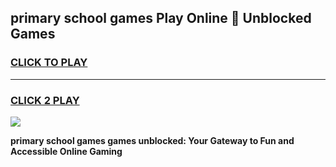 
## primary school games Play Online 👋 Unblocked Games
<h3>
<a href="https://news.freeplayer.one?title=primary_school_games&ref=17GH">CLICK TO PLAY</a></h3>
<hr>

<h3>
<a href="https://news.freeplayer.one?title=primary_school_games&ref=17GH">CLICK 2 PLAY</a>
  
</h3>

<a href="https://news.freeplayer.one?title=primary_school_games&ref=17GH/"><img src="https://clearcache.store/games.png"></a>


**primary school games games unblocked: Your Gateway to Fun and Accessible Online Gaming**
